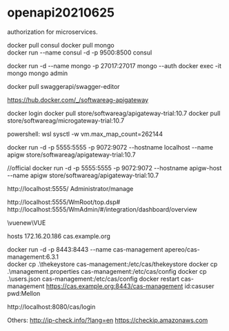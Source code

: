 # openapi20210625
 authorization for microservices.

docker pull consul
docker pull mongo   
docker run --name consul -d -p 9500:8500 consul

docker run -d --name mongo -p  27017:27017 mongo --auth
docker exec -it mongo mongo admin

docker pull swaggerapi/swagger-editor

https://hub.docker.com/_/softwareag-apigateway

docker login
docker pull store/softwareag/apigateway-trial:10.7
docker pull store/softwareag/microgateway-trial:10.7  

powershell:
wsl
sysctl -w vm.max_map_count=262144

docker run -d -p 5555:5555 -p 9072:9072 --hostname localhost --name apigw store/softwareag/apigateway-trial:10.7 

//official
docker run -d -p 5555:5555 -p 9072:9072 --hostname apigw-host --name apigw store/softwareag/apigateway-trial:10.7

http://localhost:5555/
Administrator/manage

http://localhost:5555/WmRoot/top.dsp#
http://localhost:5555/WmAdmin/#/integration/dashboard/overview

\\vuenew\VUE

hosts
172.16.20.186 cas.example.org


docker run -d -p 8443:8443 --name cas-management apereo/cas-management:6.3.1                                             
docker cp .\thekeystore cas-management:/etc/cas/thekeystore
docker cp .\management.properties cas-management:/etc/cas/config
docker cp .\users.json cas-management:/etc/cas/config
docker restart cas-management 
https://cas.example.org:8443/cas-management
id:casuser
pwd:Mellon

http://localhost:8080/cas/login


Others:
http://ip-check.info/?lang=en
https://checkip.amazonaws.com
